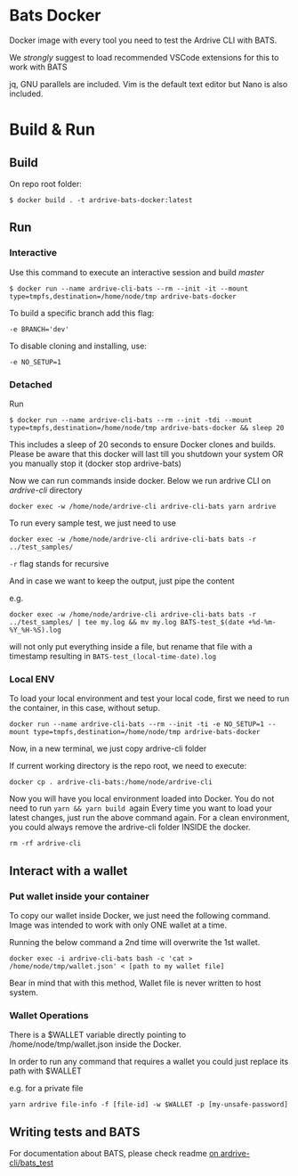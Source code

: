 # Bats Docker

Docker image with every tool you need to test the Ardrive CLI with BATS.

We *strongly* suggest to load recommended VSCode extensions for this to work with BATS

jq, GNU parallels are included. Vim is the default text editor but Nano is also included.
# Build & Run

## Build

On repo root folder:

```$ docker build . -t ardrive-bats-docker:latest      ```                                                                  

## Run

### Interactive

Use this command to execute an interactive session and build *master*

```$ docker run --name ardrive-cli-bats --rm --init -it --mount type=tmpfs,destination=/home/node/tmp ardrive-bats-docker   ```

To build a specific branch add this flag:

``` -e BRANCH='dev' ```

To disable cloning and installing, use:

``` -e NO_SETUP=1 ```

### Detached

Run

```$ docker run --name ardrive-cli-bats --rm --init -tdi --mount type=tmpfs,destination=/home/node/tmp ardrive-bats-docker && sleep 20 ```

This includes a sleep of 20 seconds to ensure Docker clones and builds. Please be aware that this docker will last till you shutdown your system OR you manually stop it (docker stop ardrive-bats)

Now we can run commands inside docker. Below we run ardrive CLI on *ardrive-cli* directory

```docker exec -w /home/node/ardrive-cli ardrive-cli-bats yarn ardrive```

To run every sample test, we just need to use

```docker exec -w /home/node/ardrive-cli ardrive-cli-bats bats -r ../test_samples/```

```-r``` flag stands for recursive

And in case we want to keep the output, just pipe the content

e.g.

```docker exec -w /home/node/ardrive-cli ardrive-cli-bats bats -r ../test_samples/ | tee my.log && mv my.log BATS-test_$(date +%d-%m-%Y_%H-%S).log```

will not only put everything inside a file, but rename that file with a timestamp resulting in ```BATS-test_(local-time-date).log```

### Local ENV

To load your local environment and test your local code, first we need to run the container, in this case, without setup.

```docker run --name ardrive-cli-bats --rm --init -ti -e NO_SETUP=1 --mount type=tmpfs,destination=/home/node/tmp ardrive-bats-docker   ```

Now, in a new terminal, we just copy ardrive-cli folder

If current working directory is the repo root, we need to execute:

```docker cp . ardrive-cli-bats:/home/node/ardrive-cli ```

Now you will have you local environment loaded into Docker. You do not need to run ```yarn && yarn build ```again
Every time you want to load your latest changes, just run the above command again. For a clean environment, you could always remove the ardrive-cli folder INSIDE the docker. 

```rm -rf ardrive-cli ```

## Interact with a wallet

### Put wallet inside your container

To copy our wallet inside Docker, we just need the following command.
Image was intended to work with only ONE wallet at a time. 

Running the below command a 2nd time will overwrite the 1st wallet.

``docker exec -i ardrive-cli-bats bash -c 'cat > /home/node/tmp/wallet.json' < [path to my wallet file]``

Bear in mind that with this method, Wallet file is never written to host system.
### Wallet Operations

There is a $WALLET variable directly pointing to /home/node/tmp/wallet.json inside the Docker.

In order to run any command that requires a wallet you could just replace its path with $WALLET

e.g. for a private file

``yarn ardrive file-info -f [file-id] -w $WALLET -p [my-unsafe-password]``

## Writing tests and BATS

For documentation about BATS, please check readme [on ardrive-cli/bats_test](https://github.com/ardriveapp/ardrive-cli/blob/master/bats_test/readme.md)
